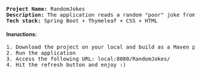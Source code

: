 <pre>
<b>Project Name:</b> RandomJokes
<b>Description:</b> The application reads a random "poor" joke from a file containing 100's of jokes
<b>Tech stack:</b> Spring Boot + Thymeleaf + CSS + HTML
</pre>

<h4>Insructions:</h4>
<pre>
1. Download the project on your local and build as a Maven project
2. Run the application
3. Access the following URL: local:8080/RandomJokes/
4. Hit the refresh button and enjoy :)
</pre>
